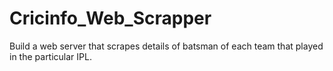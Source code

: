 # Cricinfo_Web_Scrapper
Build a web server that scrapes details of batsman of each team that played in the particular IPL.
